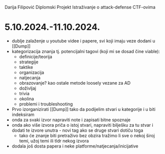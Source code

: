 Darija Filipović
Diplomski Projekt
Istraživanje o attack-defense CTF-ovima

# 5.10.2024.-11.10.2024.

- dublje zalaženje u youtube videe i papere, svi koji imaju veze dodani u [[Dump]]
- kategorizacija znanja tj. potencijalni tagovi (koji mi se dosad čine viable): 
	- definicije/teorija
	- strategije
	- taktike
	- organizacija
	- natjecanja
	- obrazovanje? kao ostale metode loosely vezane za AD
	- doživljaj
	- trivia
	- okolina
	- problemi i troubleshooting
- Prvo izorganizirati [[Dump]] tako da podijelim stvari u kategorije i u biti indeksiram
- onda za svaki izvor napraviti note i zapisati bitne spoznaje
- onda ako više izvora priča o istoj stvari, napraviti bilješku za tu stvar i dodati te izvore unutra - novi tag ako se druge stvari dotiču toga
	- tako će znanje biti pretraživo bez obzira tražimo li sve o nekoj široj temi, užoj temi ili tldr nekog izvora
- dodala još dosta papera i neke platforme/natjecanja/inicijative